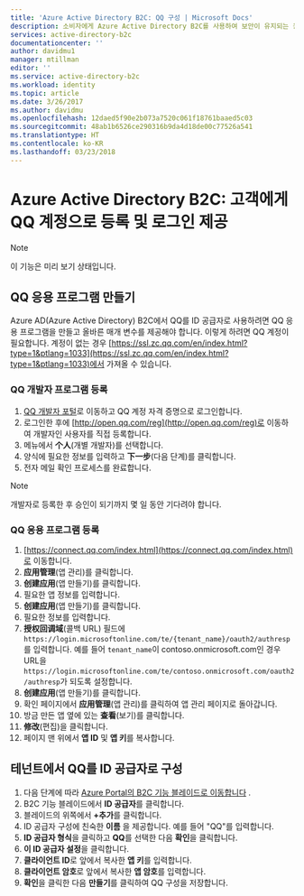 ```yaml
---
title: 'Azure Active Directory B2C: QQ 구성 | Microsoft Docs'
description: 소비자에게 Azure Active Directory B2C를 사용하여 보안이 유지되는 응용 프로그램에서 QQ 계정으로 등록 및 로그인을 제공합니다.
services: active-directory-b2c
documentationcenter: ''
author: davidmu1
manager: mtillman
editor: ''
ms.service: active-directory-b2c
ms.workload: identity
ms.topic: article
ms.date: 3/26/2017
ms.author: davidmu
ms.openlocfilehash: 12daed5f90e2b073a7520c061f18761baaed5c03
ms.sourcegitcommit: 48ab1b6526ce290316b9da4d18de00c77526a541
ms.translationtype: HT
ms.contentlocale: ko-KR
ms.lasthandoff: 03/23/2018
---
```

# <a name="azure-active-directory-b2c-provide-sign-up-and-sign-in-to-consumers-with-qq-accounts"></a>Azure Active Directory B2C: 고객에게 QQ 계정으로 등록 및 로그인 제공

> [!NOTE]
> 이 기능은 미리 보기 상태입니다.
> 

## <a name="create-a-qq-application"></a>QQ 응용 프로그램 만들기

Azure AD(Azure Active Directory) B2C에서 QQ를 ID 공급자로 사용하려면 QQ 응용 프로그램을 만들고 올바른 매개 변수를 제공해야 합니다. 이렇게 하려면 QQ 계정이 필요합니다. 계정이 없는 경우 [https://ssl.zc.qq.com/en/index.html?type=1&ptlang=1033](https://ssl.zc.qq.com/en/index.html?type=1&ptlang=1033)에서 가져올 수 있습니다.

### <a name="register-for-the-qq-developer-program"></a>QQ 개발자 프로그램 등록

1. [QQ 개발자 포털](http://open.qq.com)로 이동하고 QQ 계정 자격 증명으로 로그인합니다.
2. 로그인한 후에 [http://open.qq.com/reg](http://open.qq.com/reg)로 이동하여 개발자인 사용자를 직접 등록합니다.
3. 메뉴에서 **个人**(개별 개발자)를 선택합니다.
4. 양식에 필요한 정보를 입력하고 **下一步**(다음 단계)를 클릭합니다.
5. 전자 메일 확인 프로세스를 완료합니다.

> [!NOTE]
> 개발자로 등록한 후 승인이 되기까지 몇 일 동안 기다려야 합니다. 

### <a name="register-a-qq-application"></a>QQ 응용 프로그램 등록

1. [https://connect.qq.com/index.html](https://connect.qq.com/index.html)로 이동합니다.
2. **应用管理**(앱 관리)를 클릭합니다.
3. **创建应用**(앱 만들기)를 클릭합니다.
4. 필요한 앱 정보를 입력합니다.
5. **创建应用**(앱 만들기)를 클릭합니다.
6. 필요한 정보를 입력합니다.
7. **授权回调域**(콜백 URL) 필드에 `https://login.microsoftonline.com/te/{tenant_name}/oauth2/authresp`를 입력합니다. 예를 들어 `tenant_name`이 contoso.onmicrosoft.com인 경우 URL을 `https://login.microsoftonline.com/te/contoso.onmicrosoft.com/oauth2/authresp`가 되도록 설정합니다.
8. **创建应用**(앱 만들기)를 클릭합니다.
9. 확인 페이지에서 **应用管理**(앱 관리)를 클릭하여 앱 관리 페이지로 돌아갑니다.
10. 방금 만든 앱 옆에 있는 **查看**(보기)를 클릭합니다.
11. **修改**(편집)을 클릭합니다.
12. 페이지 맨 위에서 **앱 ID** 및 **앱 키**를 복사합니다.

## <a name="configure-qq-as-an-identity-provider-in-your-tenant"></a>테넌트에서 QQ를 ID 공급자로 구성
1. 다음 단계에 따라 [Azure Portal의 B2C 기능 블레이드로 이동합니다](active-directory-b2c-app-registration.md#navigate-to-b2c-settings) .
2. B2C 기능 블레이드에서 **ID 공급자**를 클릭합니다.
3. 블레이드의 위쪽에서 **+추가**를 클릭합니다.
4. ID 공급자 구성에 친숙한 **이름** 을 제공합니다. 예를 들어 "QQ"를 입력합니다.
5. **ID 공급자 형식**을 클릭하고 **QQ**를 선택한 다음 **확인**을 클릭합니다.
6. **이 ID 공급자 설정**을 클릭합니다.
7. **클라이언트 ID**로 앞에서 복사한 **앱 키**를 입력합니다.
8. **클라이언트 암호**로 앞에서 복사한 **앱 암호**를 입력합니다.
9. **확인**을 클릭한 다음 **만들기**를 클릭하여 QQ 구성을 저장합니다.


